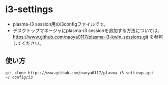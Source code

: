 # i3-settings
- plasma-i3 session用のi3configファイルです。
- デスクトップマネージャにplasma-i3 sessionを追加する方法については、
https://www.github.com/naoya0117/plasma-i3-kwin_sessions.git を参照してください。

## 使い方

```
git clone https://www.github.com/naoya0117/plasma-i3-settings.git ~/.config/i3
```
